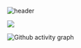 
![header](https://capsule-render.vercel.app/api?type=waving&color=2ccc1e&height=120&section=header&text=Currently%20working%20as%20a%20backend%20engineer👋&fontSize=20&animation=twinkling)<br>
<!--<a href="https://maxo.tistory.com/" target="_blank"><img src="https://img.shields.io/badge/Tistory-F24822??style=flat&logo=Tistory&logoColor=white"/></a>-->
<a href="https://www.linkedin.com/in/importmax/" target="_blank"><img src="https://img.shields.io/badge/LinkedIn-0A66C2??style=plastic&logo=LinkedIn&logoColor=white"/></a>

<!--
**import-max/import-max** is a ✨ _special_ ✨ repository because its `README.md` (this file) appears on your GitHub profile.

Here are some ideas to get you started:

- 🔭 I’m currently working on ...
- 🌱 I’m currently learning ...
- 👯 I’m looking to collaborate on ...
- 🤔 I’m looking for help with ...
- 💬 Ask me about ...
- 📫 How to reach me: ...
- 😄 Pronouns: ...
- ⚡ Fun fact: ...
-->


<!--
![Jihyun's GitHub stats](https://github-readme-stats.vercel.app/api?username=import-max&count_private=true&theme=shadow_green)
![Top Langs](https://github-readme-stats.vercel.app/api/top-langs/?username=import-max&layout=compact)-->

![Github activity graph](https://github-readme-activity-graph.vercel.app/graph?username=import-max&theme=github)


